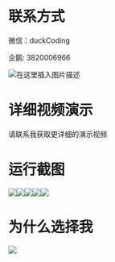 # 联系方式

微信：duckCoding

企鹅: 3820006966

![在这里插入图片描述](http://upload.cxycsx.vip/91ab4bcb4f2c4c6db86365bb6d6e9c62.jpeg)

# 详细视频演示

请联系我获取更详细的演示视频

# 运行截图

![](http://www.bysj52.com/uploadfile/ueditor/image/202306/%E6%AF%95%E8%AE%BEssm790%E5%9F%BA%E4%BA%8Essm%E6%8A%80%E6%9C%AF%E7%9A%84%E9%87%91%E8%9E%8D%E6%94%AF%E4%BB%98%E7%BB%88%E7%AB%AF%E7%AE%A1%E7%90%86%E7%B3%BB%E7%BB%9F+jsp%E6%AF%95%E4%B8%9A%E8%AE%BE%E8%AE%A1/5.png)![](http://www.bysj52.com/uploadfile/ueditor/image/202306/%E6%AF%95%E8%AE%BEssm790%E5%9F%BA%E4%BA%8Essm%E6%8A%80%E6%9C%AF%E7%9A%84%E9%87%91%E8%9E%8D%E6%94%AF%E4%BB%98%E7%BB%88%E7%AB%AF%E7%AE%A1%E7%90%86%E7%B3%BB%E7%BB%9F+jsp%E6%AF%95%E4%B8%9A%E8%AE%BE%E8%AE%A1/3.png)![](http://www.bysj52.com/uploadfile/ueditor/image/202306/%E6%AF%95%E8%AE%BEssm790%E5%9F%BA%E4%BA%8Essm%E6%8A%80%E6%9C%AF%E7%9A%84%E9%87%91%E8%9E%8D%E6%94%AF%E4%BB%98%E7%BB%88%E7%AB%AF%E7%AE%A1%E7%90%86%E7%B3%BB%E7%BB%9F+jsp%E6%AF%95%E4%B8%9A%E8%AE%BE%E8%AE%A1/4.png)![](http://www.bysj52.com/uploadfile/ueditor/image/202306/%E6%AF%95%E8%AE%BEssm790%E5%9F%BA%E4%BA%8Essm%E6%8A%80%E6%9C%AF%E7%9A%84%E9%87%91%E8%9E%8D%E6%94%AF%E4%BB%98%E7%BB%88%E7%AB%AF%E7%AE%A1%E7%90%86%E7%B3%BB%E7%BB%9F+jsp%E6%AF%95%E4%B8%9A%E8%AE%BE%E8%AE%A1/1.png)![](http://www.bysj52.com/uploadfile/ueditor/image/202306/%E6%AF%95%E8%AE%BEssm790%E5%9F%BA%E4%BA%8Essm%E6%8A%80%E6%9C%AF%E7%9A%84%E9%87%91%E8%9E%8D%E6%94%AF%E4%BB%98%E7%BB%88%E7%AB%AF%E7%AE%A1%E7%90%86%E7%B3%BB%E7%BB%9F+jsp%E6%AF%95%E4%B8%9A%E8%AE%BE%E8%AE%A1/2.png)

# 为什么选择我

![](http://upload.cxycsx.vip/%E7%A8%8B%E5%BA%8F%E8%AE%BE%E8%AE%A1.png)

